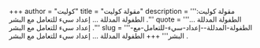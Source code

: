 +++
author = "كوليت"
title = "مقولة كوليت"
description = '''مقولة كوليت: الطفولة المدللة ... إعداد سيء للتعامل مع البشر .'''
quote = '''الطفولة المدللة ... إعداد سيء للتعامل مع البشر .'''
slug = '''الطفولة-المدللة--إعداد-سيء-للتعامل-مع-البشر'''
+++
الطفولة المدللة ... إعداد سيء للتعامل مع البشر .
